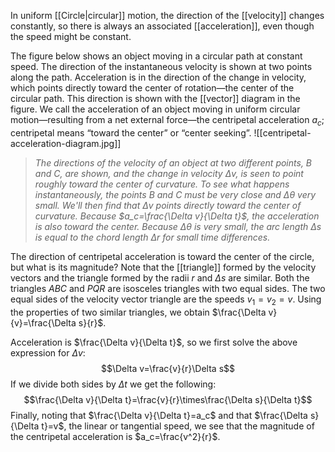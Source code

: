 In uniform [[Circle|circular]] motion, the direction of the [[velocity]] changes constantly, so there is always an associated [[acceleration]], even though the speed might be constant.

The figure below shows an object moving in a circular path at constant speed. The direction of the instantaneous velocity is shown at two points along the path. Acceleration is in the direction of the change in velocity, which points directly toward the center of rotation—the center of the circular path. This direction is shown with the [[vector]] diagram in the figure. We call the acceleration of an object moving in uniform circular motion—resulting from a net external force—the centripetal acceleration $a_c$; centripetal means “toward the center” or “center seeking”.
![[centripetal-acceleration-diagram.jpg]]
> *The directions of the velocity of an object at two different points, $B$ and $C$, are shown, and the change in velocity $\Delta v$, is seen to point roughly toward the center of curvature. To see what happens instantaneously, the points $B$ and $C$ must be very close and $\Delta\theta$ very small. We'll then find that $\Delta v$ points directly toward the center of curvature.
>Because $a_c=\frac{\Delta v}{\Delta t}$, the acceleration is also toward the center. Because $\Delta \theta$ is very small, the arc length $\Delta s$ is equal to the chord length $\Delta r$ for small time differences.*

The direction of centripetal acceleration is toward the center of the circle, but what is its magnitude? Note that the [[triangle]] formed by the velocity vectors and the triangle formed by the radii $r$ and $\Delta s$ are similar. Both the triangles $ABC$ and $PQR$ are isosceles triangles with two equal sides. The two equal sides of the velocity vector triangle are the speeds $v_1=v_2=v$. Using the properties of two similar triangles, we obtain $\frac{\Delta v}{v}=\frac{\Delta s}{r}$.

Acceleration is $\frac{\Delta v}{\Delta t}$, so we first solve the above expression for $\Delta v$:
$$\Delta v=\frac{v}{r}\Delta s$$
If we divide both sides by $\Delta t$ we get the following:
$$\frac{\Delta v}{\Delta t}=\frac{v}{r}\times\frac{\Delta s}{\Delta t}$$
Finally, noting that $\frac{\Delta v}{\Delta t}=a_c$ and that $\frac{\Delta s}{\Delta t}=v$, the linear or tangential speed, we see that the magnitude of the centripetal acceleration is $a_c=\frac{v^2}{r}$.